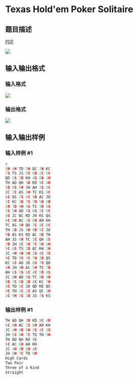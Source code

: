 # Texas Hold&#039;em Poker Solitaire

## 题目描述

[problemUrl]: https://uva.onlinejudge.org/index.php?option=com_onlinejudge&Itemid=8&category=117&page=show_problem&problem=2889

[PDF](https://uva.onlinejudge.org/external/117/p11789.pdf)

![](https://cdn.luogu.com.cn/upload/vjudge_pic/UVA11789/e8cc399012942a6ae718c2651e46d3af5e319a9e.png)

## 输入输出格式

### 输入格式

![](https://cdn.luogu.com.cn/upload/vjudge_pic/UVA11789/d08c7f4482eb411df69dba06658fd2914c603e00.png)

### 输出格式

![](https://cdn.luogu.com.cn/upload/vjudge_pic/UVA11789/1345e0899a259fc5debda241c663a97a0060bce4.png)

## 输入输出样例

### 输入样例 #1

```cpp
4
9H 4H TD 5H QC 7H KC
7S TS JS 8S 6D 2C 5C
QD 5S 7D KH 4S 8D 2H
TH AD QH 3D KD 9C 4D
5D 9S 8H JH AH 3S 6C
JC 7C AS 6H TC KS 8C
6S QS 2S 4C 9D AC JD
2C KC 3D 7S 7H 5D 6D
2H 7D 4H 4S TS 3H 8S
3S 5H AD 5S 6S 3C 9C
9S JC QC KD JH KS QS
6C 8H AC 2S 6H AH KH
TC AS 9H QD 7C 4C 8C
TH 2D JS 9D 8D 5C JD
9D AS KS KD AC 8D TH
AH JS 9H TC 2C QH 5S
7D JH 8C 3H 7C 5H 6H
5C 8S TS 2D QC KH 2H
JC 4H 4D 8H 2S 4C 3S
9C TD 9S 3C 7H 3D QS
KC 4S AD JD 6S 7S QD
6H JH 4H AC 5H TS 7D
AH 6S 5S 6C 4C 5D 8S
JC 8H AD 9S TC 9D 4D
8D 7C 6D 3D 8C KC 7H
4S TD 5C JD QD KD QS
9C TH 3C 2S AS QC 3H
2C 9H 3S 2D JS 7S KS
```


### 输出样例 #1

```cpp
TH AD QH 3D KD 9C 4D
6C 8H AC 2S 6H AH KH
JC 4H 4D 8H 2S 4C 3S
JH 6S 8H 7C TD TH 9H
TH AD QH KD 9C
6C AC 6H AH KH
JC 4H 4D 8H 4C
JH 8H 7C TD 9H
High Cards
Two Pair
Three of a Kind
Straight
```


